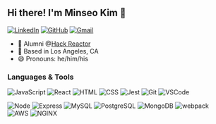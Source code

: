 ## Hi there! I'm Minseo Kim 👋

[![LinkedIn](https://img.shields.io/badge/Minseo%20-%230077B5.svg?&style=flat-square&logo=linkedin&logoColor=white&link=https://www.linkedin.com/in/mk0107/)](https://www.linkedin.com/in/mk0107/)
[![GitHub](https://img.shields.io/badge/Minseo%20-%23121011.svg?&style=flat-square&logo=github&logoColor=white&link=https://github.com/MK0107)](https://github.com/MK0107)
[![Gmail](https://img.shields.io/badge/Minseo%20-%23D14836.svg?&style=flat-square&logo=gmail&logoColor=white&link=mailto:minseo0321@gmail.com)](mailto:minseo0321@gmail.com)

- :office: Alumni @[Hack Reactor](https://hackreactor.com/)
- :round_pushpin: Based in Los Angeles, CA
- :smile: Pronouns: he/him/his

### Languages & Tools
![JavaScript](https://img.shields.io/badge/JavaScript%20-%23323330.svg?&style=flat-square&logo=javascript&logoColor=%23F7DF1E)
![React](https://img.shields.io/badge/React%20-%2320232a.svg?&style=flat-square&logo=react&logoColor=%2361DAFB)
![HTML](https://img.shields.io/badge/HTML5%20-%23E34F26.svg?&style=flat-square&logo=html5&logoColor=white)
![CSS](https://img.shields.io/badge/CSS3%20-%231572B6.svg?&style=flat-square&logo=css3&logoColor=white)
![Jest](https://img.shields.io/badge/Jest%20-%23C21325.svg?&style=flat-square&logo=Jest&logoColor=white)
![Git](https://img.shields.io/badge/Git%20-%23F05033.svg?&style=flat-square&logo=git&logoColor=white)
![VSCode](https://img.shields.io/badge/VS%20Code%20-%23007ACC.svg?&style=flat-square&logo=visual-studio-code&logoColor=white)

![Node](https://img.shields.io/badge/Node.js%20-%2343853D.svg?&style=flat-square&logo=node.js&logoColor=white)
![Express](https://img.shields.io/badge/Express%20-%23404d59.svg?&style=flat-square)
![MySQL](https://img.shields.io/badge/MySQL-%2300f.svg?&style=flat-square&logo=mysql&logoColor=white)
![PostgreSQL](https://img.shields.io/badge/PostgreSQL-%23316192.svg?&style=flat-square&logo=postgresql&logoColor=white)
![MongoDB](https://img.shields.io/badge/MongoDB-%234ea94b.svg?&style=flat-square&logo=mongodb&logoColor=white)
![webpack](https://img.shields.io/badge/webpack%20-%238DD6F9.svg?&style=flat-square&logo=webpack&logoColor=black)
![AWS](https://img.shields.io/badge/Amazon_AWS-%20-%238DD6F9.svg?&style=flat-square&logo=webpack&logoColor=black)
![NGINX](https://img.shields.io/badge/Nginx-%20-%238DD6F9.svg?&style=flat-square&logo=webpack&logoColor=white)
